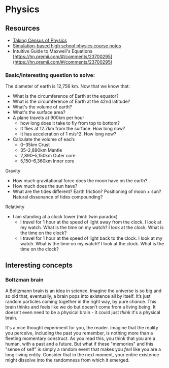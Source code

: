 # Physics

## Resources

- [Taking Census of Physics](https://hn.premii.com/#/article/19263393)
- [Simulation-based high school physics course notes](https://hn.premii.com/#/comments/22574441)
- Intuitive Guide to Maxwell's Equations [https://hn.premii.com/#/comments/23700295](https://hn.premii.com/#/comments/23700295)


### Basic/Interesting question to solve:

The diameter of earth is 12,756 km. Now that we know that:

- What is the circumference of Earth at the equator?
- What is the circumference of Earth at the 42nd latitude?
- What's the volume of earth?
- What's the surface area?
- A plane travels at 900km per hour 
  - how long does it take to fly from top to bottom? 
  - It flies at 12.7km from the surface. How long now?
  - It has acceleration of 1 m/s^2. How long now?
- Calculate the volume of each:
  - 0–35km 	Crust
  - 35–2,890km 	Mantle
  - 2,890–5,150km Outer core
  - 5,150–6,360km	Inner core 

Gravity
- How much gravitational force does the moon have on the earth?
- How much does the sun have?
- What are the tides different? Earth friction? Positioning of moon + sun? Natural dissonance of tides compounding?

Relativity
- I am standing at a clock tower (hint: twin paradox)
  - I travel for 1 hour at the speed of light away from the clock. I look at my watch. What is the time on my watch? I look at the clock. What is the time on the clock?
  - I travel for 1 hour at the speed of light back to the clock. I look at my watch. What is the time on my watch? I look at the clock. What is the time on the clock?



## Interesting concepts

### Boltzman brain

A Boltzmann brain is an idea in science. Imagine the universe is so big and so old that, eventually, a brain pops into existence all by itself. It’s just random particles coming together in the right way, by pure chance. This brain thinks and feels like we do but doesn’t come from a living being. It doesn't even need to be a physical brain - it could just _think_ it's a physical brain.

It's a nice thought experiment for you, the reader. Imagine that the reality you perceive, including the past you remember, is nothing more than a fleeting momentary construct. As you read this, you think that you are a human, with a past and a future. But what if these "memories" and this "sense of self" is simply a random event that makes you _feel_ like you are a long-living entity. Consider that in the next moment, your entire existence might dissolve into the randomness from which it emerged. 
